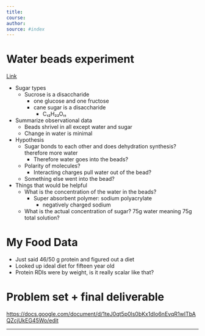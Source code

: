 ```yaml
---
title:  
course: 
author: 
source: #index
---
```


# Water beads experiment
[ Link](https://docs.google.com/presentation/d/1YWt7acmZWPU3U4ZgJEKJtsHT3Pke3RUBJiUB0qJxZ44/edit?pli=1#slide=id.g981892b000_0_5)
- Sugar types
	- Sucrose is a disaccharide
		- one glucose and one fructose
		- cane sugar is a disaccharide
			- C₁₂H₂₂O₁₁
- Summarize observational data
	- Beads shrivel in all except water and sugar
	- Change in water is minimal
- Hypothesis
	- Sugar bonds to each other and does dehydration synthesis? therefore more water
		- Therefore water goes into the beads?
	- Polarity of molecules?
		- Interacting charges pull water out of the bead?
	- Something else went into the bead?
- Things that would be helpful
	- What is the concentration of the water in the beads?
		- Super absorbent polymer: sodium polyacrylate
			- negatively charged sodium
	- What is the actual concentration of sugar? 75g water meaning 75g total solution?
# My Food Data
- Just said 46/50 g protein and figured out a diet
- Looked up ideal diet for fifteen year old
- Protein RDIs were by weight, is it really scalar like that? 

# Problem set + final deliverable
https://docs.google.com/document/d/1teJ0qt5p0ls0bKx1dIo6nEvqR1wITbAQZcjUkEG45Wo/edit

---
